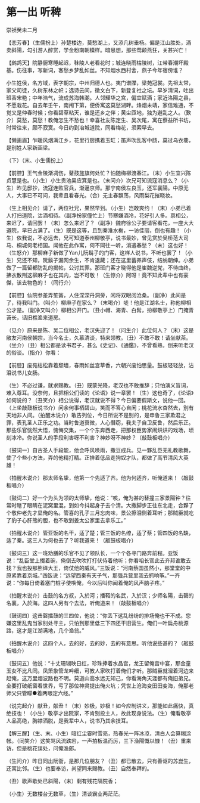# 第一出 听稗

崇祯癸未二月

【恋芳春】（生儒扮上）孙楚楼边，莫愁湖上，又添几树垂杨。偏是江山胜处，酒卖斜陽，勾引游人醉赏，学金粉南朝模样。暗思想，那些莺颠燕狂，关甚兴亡！

【鹧鸪天】院静厨寒睡起迟，秣陵人老看花时；城连晓雨枯陵树，江带春潮坏殿基。伤往事，写新词，客愁乡梦乱如丝。不知烟水西村舍，燕子今年宿傍谁？

小生姓侯，名方域，表字朝宗，中州归德人也。夷门谱牒，梁苑冠裳。先祖太常，家父司徒，久树东林之帜；选诗云间，徵文白下，新登复社之坛。早岁清词，吐出班香宋艳；中年浩气，流成苏海韩潮。人邻耀华之宫，偏宜赋酒；家近洛陽之县，不愿栽花。自去年壬午，南闱下第，便侨寓这莫愁湖畔。烽烟未靖，家信难通，不觉又是仲春时候；你看碧草粘天，谁是还乡之伴；黄尘匝地，独为避乱之人。（歎介）莫愁，莫愁！教俺怎生不愁也！幸喜社友陈定生、吴次尾，寓在蔡益所书坊，时常往来，颇不寂寞。今日约到冶城道院，同看梅花，须索早去。

【懒画眉】乍暖风烟满江乡，花里行厨携着玉缸；笛声吹乱客中肠，莫过乌衣巷，是别姓人家新画梁。

（下）（末、小生儒扮上）

【前腔】王气金陵渐凋伤，鼙鼓旌旗何处忙？怕随梅柳渡春江。（末）小生宜兴陈贞慧是也。（小生）小生贵池吴应箕是也。（末问介）次兄可知流寇消息么？（小生）昨见邸抄，流寇连败官兵，渐逼京师。那宁南侯左良玉，还军襄陽。中原无人，大事已不可问，我辈且看春光。（合）无主春飘荡，风雨梨花摧晓妆。

（生上相见介）请了，两位社兄，果然早到。（小生）岂敢爽约！（末）小弟已着人打扫道院，沽酒相待。（副净扮家僮忙上）节寒嫌酒冷，花好引人多。禀相公，来迟了，请回罢！（末）怎么来迟了？（副净）魏府徐公子要请客看花，一座大大道院，早已占满了。（生）既是这等，且到秦淮水榭，一访佳丽，倒也有趣！（小生）依我说，不必远去，兄可知道泰州柳敬亭，说书最妙，曾见赏於吴桥范大司马、桐城何老相国。闻他在此作寓，何不同往一听，消遣春愁？（末）这也好！（生怒介）那柳麻子新做了Yan儿阮鬍子的门客，这样人说书，不听也罢了！（小生）兄还不知，阮鬍子漏网余生，不肯退藏；还在这里蓄养声伎，结纳朝绅。小弟做了一篇留都防乱的揭帖，公讨其罪。那班门客才晓得他是崔魏逆党，不待曲终，拂衣散荆这柳麻子也在其内，岂不可敬！（生惊介）阿呀！竟不知此辈中也有豪傑，该去物色的！（同行介）

【前腔】仙院参差弄笙簧，人住深深丹洞旁，闲将双眼阅沧桑。（副净）此间是了，待我叫门。（叫介）柳麻子在家么？（末喝介）唗！他是江湖名士，称他柳相公才是。（副净又叫介）柳相公开门。（丑小帽、海青、白髯，扮柳敬亭上）门掩青苔长，话旧樵渔来道房。

（见介）原来是陈、吴二位相公，老汉失迎了！（问生介）此位何人？（末）这是敝友河南侯朝宗，当今名士，久慕清谈，特来领教。（丑）不敢不敢！请坐献茶。（坐介）（丑）相公都是读书君子，甚么《史记》、《通鑑》，不曾看熟，倒来听老汉的俗谈。（指介）你看：

【前腔】废苑枯松靠着颓墙，春雨如丝宫草香，六朝兴废怕思量。鼓板轻轻放，沾泪说书儿女肠。

（生）不必过谦，就求赐教。（丑）既蒙光降，老汉也不敢推辞；只怕演义盲词，难入尊耳。没奈何，且把相公们读的《论语》说一章罢！（生）这也奇了，《论语》如何说的？（丑笑介）相公说得，老汉就说不得？今日偏要假斯文，说他一回。（上坐敲鼓板说书介）问余何事栖碧山，笑而不答心自闲；桃花流水杳然去，别有天地非人间。（拍醒木说介）敢告列位，今日所说不是别的，是申鲁三家欺君之罪，表孔圣人正乐之功。当时鲁道衰微，人心僭窃，我夫子自卫反鲁，然后乐正。那些乐官恍然大悟，愧悔交集，一个个东奔西走，把那权臣势家闹烘烘的戏场，顷刻冰冷。你说圣人的手段利害呀不利害？神妙呀不神妙？（敲鼓板唱介）

〔鼓词一〕自古圣人手段能，他会呼风唤雨，撒豆成兵。见一夥乱臣无礼教歌舞，使了个些小方法，弄的他精打精。正排着低品走狗奴才队，都做了高节清风大英雄！

（拍醒木说介）那太师名挚，他第一个先适了齐。他为何适齐，听俺道来！（敲鼓板唱介）

〔鼓词二〕好一个为头为领的太师挚，他说：“咳，俺为甚的替撞三家景陽钟？往常时瞎了眼睛在泥窝里混，到如今抖起身子去个清。大撒脚步正往东北走，合夥了个敬仲老先才显俺的名。管喜的孔子三月忘肉味，景公擦泪侧着耳听；那贼臣就吃了豹子心肝熊的胆，也不敢到姜太公家里去拿乐工。”

（拍醒木说介）管亚饭的名干，适了楚；管三饭的名缭，适了蔡；管四饭的名缺，适了秦。这三人为何也去了？听我道来！（敲鼓板唱介）

〔鼓词三〕这一班劝膳的乐官不见了领队长，一个个各寻门路奔前程。亚饭说：“乱臣堂上掇着碗，俺倒去吹吹打打伏侍着他听；你看咱长官此去齐邦谁敢去找？我也投那熊绎大王，倚仗他的威风。”三饭说：“河南蔡国虽然小，那堂堂的中原紧靠着京城。”四饭说：“远望西秦有天子气，那强兵营里我去抓响筝。”一齐说：“你每日倚着塞门桩子使唤俺，今以后叫你闻着俺的风声脑子疼。”

（拍醒木说介）击鼓的名方叔，入於河；播鞀的名武，入於汉；少师名陽，击磬的名襄，入於海。这四人另有个去法，听俺道来！（敲鼓板唱介）

〔鼓词四〕这击磬擂鼓的三四位，他说：“你丢下这乱纷纷的排场俺也干不成。您嫌这里乱鬼当家别处寻主，只怕到那里低三下四还干旧营生。俺们一叶扁舟桃源路，这才是江湖满地，几个渔翁。”

（拍醒木说介）这四个人，去的好，去的妙，去的有意思。听他说些甚的？（敲鼓板唱介）

〔鼓词五〕他说：“十丈珊瑚映日红，珍珠捧着水晶宫，龙王留俺宫中宴，那金童玉女不比凡同。凤箫象管龙吟细，可教人家吹打着俺们才听。那贼臣就溜着河边来赶俺，这万里烟波路也不明。莫道山高水远无知己，你看海角天涯都有俺旧弟兄。全要打破纸窗看世界，亏了那位神灵提出俺火坑；凭世上沧海变田田变海，俺那老师父只管矇●着两眼定六经。”

（说完起介）献丑，献丑！（末）妙极，妙极！如今应制讲义，那能如此痛快，真绝技也！（小生）敬亭才出阮家，不肯别投主人，故此现身说法。（生）俺看敬亭人品高绝，胸襟洒脱，是我辈中人，说书乃其余技耳。

【解三醒】（生、末、小生）暗红尘霎时雪亮，热春光一阵冰凉，清白人会算糊涂帐。（同笑介）这笑骂风流跌宕，一声拍板温而厉，三下渔陽慨以慷！（丑）重来访，但是桃花误处，问俺渔郎。

（生问介）昨日同出阮衙，是那几位朋友？（丑）都已散去，只有善讴的苏崑生，还寓比邻。（生）也要奉访，尚望同来赐教。（丑）自然奉拜的。

（丑）歌声歇处已斜陽，（末）剩有残花隔院香；

（小生）无数楼台无数草，（生）清谈霸业两茫茫。

